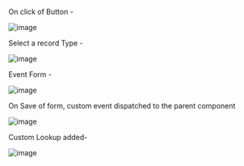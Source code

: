 On click of Button -

![image](https://user-images.githubusercontent.com/101804960/187164581-15b1d637-370a-4415-9ea2-a1ee28b92d80.png)

Select a record Type -

![image](https://user-images.githubusercontent.com/101804960/187163078-8dfb40c5-0825-41f7-b363-aa73e1d42950.png)

Event Form -

![image](https://user-images.githubusercontent.com/101804960/187163146-ad64cb66-7cde-4a2a-a617-29556f4fec4a.png)

On Save of form, custom event dispatched to the parent component

![image](https://user-images.githubusercontent.com/101804960/187164262-dc3ee1e1-5f00-4613-975e-db0589ad29de.png)

Custom Lookup added-

![image](https://user-images.githubusercontent.com/101804960/187322829-7fb2fe7c-85d0-4df3-9d39-a5d13ef9b573.png)
